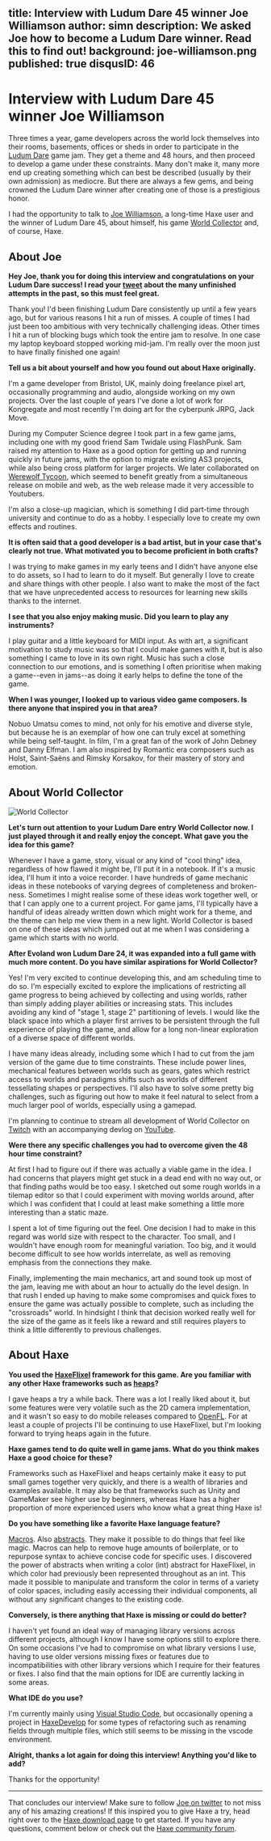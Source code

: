 title: Interview with Ludum Dare 45 winner Joe Williamson
author: simn
description: We asked Joe how to become a Ludum Dare winner. Read this to find out!
background: joe-williamson.png
published: true
disqusID: 46
---


# Interview with Ludum Dare 45 winner Joe Williamson

Three times a year, game developers across the world lock themselves into their rooms, basements, offices or sheds in order to participate in the [Ludum Dare](https://ldjam.com/) game jam. They get a theme and 48 hours, and then proceed to develop a game under these constraints. Many don't make it, many more end up creating something which can best be described (usually by their own admission) as mediocre. But there are always a few gems, and being crowned the Ludum Dare winner after creating one of those is a prestigious honor.

I had the opportunity to talk to [Joe Williamson](https://twitter.com/joecreates), a long-time Haxe user and the winner of Ludum Dare 45, about himself, his game [World Collector](https://ldjam.com/events/ludum-dare/45/world-collector) and, of course, Haxe.


## About Joe

**Hey Joe, thank you for doing this interview and congratulations on your Ludum Dare success! I read your [tweet](https://twitter.com/JoeCreates/status/1189298363268845569) about the many unfinished attempts in the past, so this must feel great.**

Thank you! I'd been finishing Ludum Dare consistently up until a few years ago, but for various reasons I hit a run of misses. A couple of times I had just been too ambitious with very technically challenging ideas. Other times I hit a run of blocking bugs which took the entire jam to resolve. In one case my laptop keyboard stopped working mid-jam. I'm really over the moon just to have finally finished one again!

**Tell us a bit about yourself and how you found out about Haxe originally.**

I'm a game developer from Bristol, UK, mainly doing freelance pixel art, occasionally programming and audio, alongside working on my own projects. Over the last couple of years I've done a lot of work for Kongregate and most recently I'm doing art for the cyberpunk JRPG, Jack Move.

During my Computer Science degree I took part in a few game jams, including one with my good friend Sam Twidale using FlashPunk. Sam raised my attention to Haxe as a good option for getting up and running quickly in future jams, with the option to migrate existing AS3 projects, while also being cross platform for larger projects. We later collaborated on [Werewolf Tycoon](https://joecreates.co.uk/werewolftycoon/), which seemed to benefit greatly from a simultaneous release on mobile and web, as the web release made it very accessible to Youtubers.

I'm also a close-up magician, which is something I did part-time through university and continue to do as a hobby. I especially love to create my own effects and routines.

**It is often said that a good developer is a bad artist, but in your case that's clearly not true. What motivated you to become proficient in both crafts?**

I was trying to make games in my early teens and I didn't have anyone else to do assets, so I had to learn to do it myself. But generally I love to create and share things with other people. I also want to make the most of the fact that we have unprecedented access to resources for learning new skills thanks to the internet.

**I see that you also enjoy making music. Did you learn to play any instruments?**

I play guitar and a little keyboard for MIDI input. As with art, a significant motivation to study music was so that I could make games with it, but is also something I came to love in its own right. Music has such a close connection to our emotions, and is something I often prioritise when making a game--even in jams--as doing it early helps to define the tone of the game.

**When I was younger, I looked up to various video game composers. Is there anyone that inspired you in that area?**

Nobuo Umatsu comes to mind, not only for his emotive and diverse style, but because he is an exemplar of how one can truly excel at something while being self-taught. In film, I'm a great fan of the work of John Debney and Danny Elfman. I am also inspired by Romantic era composers such as Holst, Saint-Saëns and Rimsky Korsakov, for their mastery of story and emotion.


## About World Collector

![World Collector](full.png)

**Let's turn out attention to your Ludum Dare entry World Collector now. I just played through it and really enjoy the concept. What gave you the idea for this game?**

Whenever I have a game, story, visual or any kind of "cool thing" idea, regardless of how flawed it might be, I'll put it in a notebook. If it's a music idea, I'll hum it into a voice recorder. I have hundreds of game mechanic ideas in these notebooks of varying degrees of completeness and broken-ness. Sometimes I might realise some of these ideas work together well, or that I can apply one to a current project. For game jams, I'll typically have a handful of ideas already written down which might work for a theme, and the theme can help me view them in a new light. World Collector is based on one of these ideas which jumped out at me when I was considering a game which starts with no world.

**After Evoland won Ludum Dare 24, it was expanded into a full game with much more content. Do you have similar aspirations for World Collector?**

Yes! I'm very excited to continue developing this, and am scheduling time to do so. I'm especially excited to explore the implications of restricting all game progress to being achieved by collecting and using worlds, rather than simply adding player abilities or increasing stats. This includes avoiding any kind of "stage 1, stage 2" partitioning of levels. I would like the black space into which a player first arrives to be persistent through the full experience of playing the game, and allow for a long non-linear exploration of a diverse space of different worlds.

I have many ideas already, including some which I had to cut from the jam version of the game due to time constraints. These include power lines, mechanical features between worlds such as gears, gates which restrict access to worlds and paradigms shifts such as worlds of different tessellating shapes or perspectives. I'll also have to solve some pretty big challenges, such as figuring out how to make it feel natural to select from a much larger pool of worlds, especially using a gamepad.

I'm planning to continue to stream all development of World Collector on [Twitch](http://twitch.tv/JoeCreates) with an accompanying devlog on [YouTube](http://youtube.com/JoeCreates).

**Were there any specific challenges you had to overcome given the 48 hour time constraint?**

At first I had to figure out if there was actually a viable game in the idea. I had concerns that players might get stuck in a dead end with no way out, or that finding paths would be too easy. I sketched out some rough worlds in a tilemap editor so that I could experiment with moving worlds around, after which I was confident that I could at least make something a little more interesting than a static maze.

I spent a lot of time figuring out the feel. One decision I had to make in this regard was world size with respect to the character. Too small, and I wouldn't have enough room for meaningful variation. Too big, and it would become difficult to see how worlds interrelate, as well as removing emphasis from the connections they make.

Finally, implementing the main mechanics, art and sound took up most of the jam, leaving me with about an hour to actually do the level design. In that rush I ended up having to make some compromises and quick fixes to ensure the game was actually possible to complete, such as including the "crossroads" world. In hindsight I think that decision worked really well for the size of the game as it feels like a reward and still requires players to think a little differently to previous challenges.


## About Haxe

**You used the [HaxeFlixel](https://haxeflixel.com/) framework for this game. Are you familiar with any other Haxe frameworks such as [heaps](https://heaps.io/)?**

I gave heaps a try a while back. There was a lot I really liked about it, but some features were very volatile such as the 2D camera implementation, and it wasn't so easy to do mobile releases compared to [OpenFL](https://www.openfl.org/). For at least a couple of projects I'll be continuing to use HaxeFlixel, but I'm looking forward to trying heaps again in the future.

**Haxe games tend to do quite well in game jams. What do you think makes Haxe a good choice for these?**

Frameworks such as HaxeFlixel and heaps certainly make it easy to put small games together very quickly, and there is a wealth of libraries and examples available. It may also be that frameworks such as Unity and GameMaker see higher use by beginners, whereas Haxe has a higher proportion of more experienced users who know what a great thing Haxe is!

**Do you have something like a favorite Haxe language feature?**

[Macros](https://haxe.org/manual/macro.html). Also [abstracts](https://haxe.org/manual/types-abstract.html). They make it possible to do things that feel like magic. Macros can help to remove huge amounts of boilerplate, or to repurpose syntax to achieve concise code for specific uses. I discovered the power of abstracts when writing a color (int) abstract for HaxeFlixel, in which color had previously been represented throughout as an int. This made it possible to manipulate and transform the color in terms of a variety of color spaces, including easily accessing their individual components, all without any significant changes to the existing code.

**Conversely, is there anything that Haxe is missing or could do better?**

I haven't yet found an ideal way of managing library versions across different projects, although I know I have some options still to explore there. On some occasions I've had to compromise on what library versions I use, having to use older versions missing fixes or features due to incompatibilities with other library versions which I require for their features or fixes. I also find that the main options for IDE are currently lacking in some areas.

**What IDE do you use?**

I'm currently mainly using [Visual Studio Code](https://code.visualstudio.com/), but occasionally opening a project in [HaxeDevelop](https://haxedevelop.org/) for some types of refactoring such as renaming fields through multiple files, which still seems to be missing in the vscode environment.

**Alright, thanks a lot again for doing this interview! Anything you'd like to add?**

Thanks for the opportunity!

-----

That concludes our interview! Make sure to follow [Joe on twitter](https://twitter.com/joecreates) to not miss any of his amazing creations! If this inspired you to give Haxe a try, head right over to the [Haxe download page](https://haxe.org/download/) to get started. If you have any questions, comment below or check out the [Haxe community forum](https://community.haxe.org/).